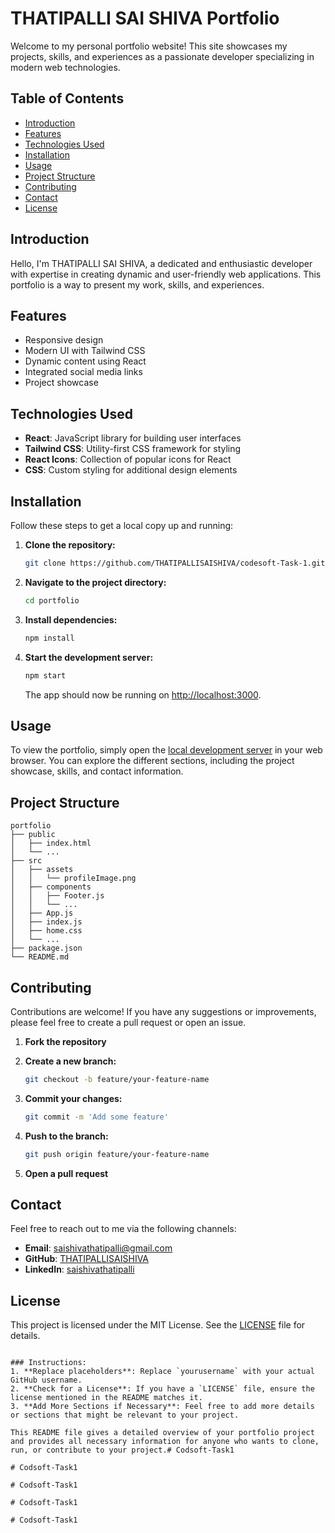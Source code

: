 
# THATIPALLI SAI SHIVA Portfolio

Welcome to my personal portfolio website! This site showcases my projects, skills, and experiences as a passionate developer specializing in modern web technologies.

## Table of Contents

- [Introduction](#introduction)
- [Features](#features)
- [Technologies Used](#technologies-used)
- [Installation](#installation)
- [Usage](#usage)
- [Project Structure](#project-structure)
- [Contributing](#contributing)
- [Contact](#contact)
- [License](#license)

## Introduction

Hello, I'm THATIPALLI SAI SHIVA, a dedicated and enthusiastic developer with expertise in creating dynamic and user-friendly web applications. This portfolio is a way to present my work, skills, and experiences.

## Features

- Responsive design
- Modern UI with Tailwind CSS
- Dynamic content using React
- Integrated social media links
- Project showcase

## Technologies Used

- **React**: JavaScript library for building user interfaces
- **Tailwind CSS**: Utility-first CSS framework for styling
- **React Icons**: Collection of popular icons for React
- **CSS**: Custom styling for additional design elements

## Installation

Follow these steps to get a local copy up and running:

1. **Clone the repository:**

   ```bash
   git clone https://github.com/THATIPALLISAISHIVA/codesoft-Task-1.git
   ```

2. **Navigate to the project directory:**

   ```bash
   cd portfolio
   ```

3. **Install dependencies:**

   ```bash
   npm install
   ```

4. **Start the development server:**

   ```bash
   npm start
   ```

   The app should now be running on [http://localhost:3000](http://localhost:3000).

## Usage

To view the portfolio, simply open the [local development server](http://localhost:3000) in your web browser. You can explore the different sections, including the project showcase, skills, and contact information.

## Project Structure

```plaintext
portfolio
├── public
│   ├── index.html
│   └── ...
├── src
│   ├── assets
│   │   └── profileImage.png
│   ├── components
│   │   ├── Footer.js
│   │   └── ...
│   ├── App.js
│   ├── index.js
│   ├── home.css
│   └── ...
├── package.json
└── README.md
```

## Contributing

Contributions are welcome! If you have any suggestions or improvements, please feel free to create a pull request or open an issue.

1. **Fork the repository**
2. **Create a new branch:**

   ```bash
   git checkout -b feature/your-feature-name
   ```

3. **Commit your changes:**

   ```bash
   git commit -m 'Add some feature'
   ```

4. **Push to the branch:**

   ```bash
   git push origin feature/your-feature-name
   ```

5. **Open a pull request**

## Contact

Feel free to reach out to me via the following channels:

- **Email**: [saishivathatipalli@gmail.com](mailto:saishivathatipalli@gmail.com)
- **GitHub**: [THATIPALLISAISHIVA](https://github.com/THATIPALLISAISHIVA)
- **LinkedIn**: [saishivathatipalli](https://www.linkedin.com/in/saishivathatipalli)

## License

This project is licensed under the MIT License. See the [LICENSE](LICENSE) file for details.
```

### Instructions:
1. **Replace placeholders**: Replace `yourusername` with your actual GitHub username.
2. **Check for a License**: If you have a `LICENSE` file, ensure the license mentioned in the README matches it.
3. **Add More Sections if Necessary**: Feel free to add more details or sections that might be relevant to your project.

This README file gives a detailed overview of your portfolio project and provides all necessary information for anyone who wants to clone, run, or contribute to your project.#   C o d s o f t - T a s k 1  
 #   C o d s o f t - T a s k 1  
 #   C o d s o f t - T a s k 1  
 #   C o d s o f t - T a s k 1  
 #   C o d s o f t - T a s k 1  
 